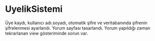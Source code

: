 # UyelikSistemi
Üye kaydı, kullanıcı adı.soyadı, otomatik şifre ve veritabanında şifrenin şifrelenmesi ayarlandı.
Yorum sayfası tasarlandı.
Yorum yapıldığı zaman tekrarlanan view gösteriminde sorun var.
